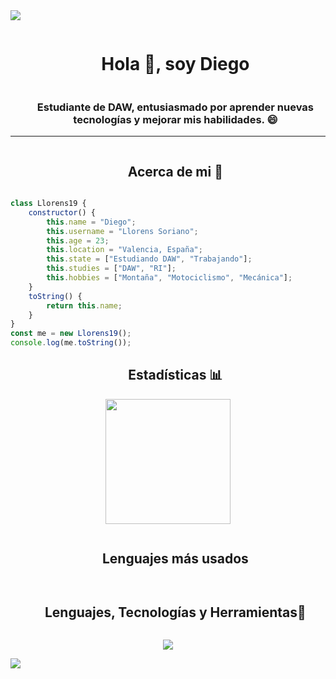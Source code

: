 <img src="https://user-images.githubusercontent.com/73097560/115834477-dbab4500-a447-11eb-908a-139a6edaec5c.gif">

<div id="user-content-toc">
  <ul align="center">
    <summary><h1 style="display: inline-block">Hola 👋, soy Diego</h1></summary>
    <h3>Estudiante de DAW, entusiasmado por aprender nuevas tecnologías y mejorar mis habilidades. 😄</h3>
  </ul>
</div>
<hr>

<div id="user-content-toc">
  <ul align="center">
    <summary><h2 style="display: inline-block">Acerca de mi 📜</h2></summary>
  </ul>
</div>

```javascript
class Llorens19 {
    constructor() {
        this.name = "Diego";
        this.username = "Llorens Soriano";
        this.age = 23;
        this.location = "Valencia, España";
        this.state = ["Estudiando DAW", "Trabajando"];
        this.studies = ["DAW", "RI"];
        this.hobbies = ["Montaña", "Motociclismo", "Mecánica"];
    }
    toString() {
        return this.name;
    }
}
const me = new Llorens19();
console.log(me.toString());
```

<div id="user-content-toc">
  <ul align="center">
    <summary><h2>Estadísticas 📊</h2></summary>
  </ul>
</div>

<div align="center">
  <a href="https://github.com/Llorens19">
    <img height=200 align="center" src="https://github-readme-stats.vercel.app/api?username=Llorens19&show_icons=true&theme=tokyonight" />
  </a>
</div>

<div id="user-content-toc">
  <ul align="center">
    <summary><h2 style="display: inline-block">Lenguajes más usados </h2></summary>
  </ul>
</div>

  <!--START_SECTION:waka-->
   
  <!--END_SECTION:waka-->

<div id="user-content-toc">
  <ul align="center">
    <summary><h2 style="display: inline-block">Lenguajes, Tecnologías y Herramientas🚀</h2></summary>
  </ul>
</div>

<p align="center">
    <a href="https://skillicons.dev">
        <img src="https://skillicons.dev/icons?i=java,javascript,php,python,cpp,cs,html,css,mysql,mongodb,visualstudio,vscode,eclipse,git&c=5&bg=transparent" />    
    </a>
</p>

<img src="https://user-images.githubusercontent.com/73097560/115834477-dbab4500-a447-11eb-908a-139a6edaec5c.gif">
